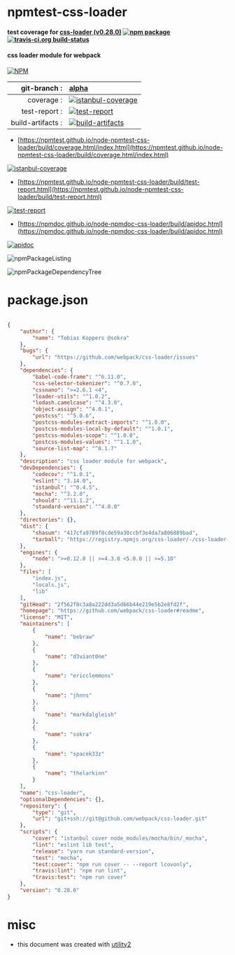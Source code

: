 # npmtest-css-loader

#### test coverage for  [css-loader (v0.28.0)](https://github.com/webpack/css-loader#readme)  [![npm package](https://img.shields.io/npm/v/npmtest-css-loader.svg?style=flat-square)](https://www.npmjs.org/package/npmtest-css-loader) [![travis-ci.org build-status](https://api.travis-ci.org/npmtest/node-npmtest-css-loader.svg)](https://travis-ci.org/npmtest/node-npmtest-css-loader)

#### css loader module for webpack

[![NPM](https://nodei.co/npm/css-loader.png?downloads=true&downloadRank=true&stars=true)](https://www.npmjs.com/package/css-loader)

| git-branch : | [alpha](https://github.com/npmtest/node-npmtest-css-loader/tree/alpha)|
|--:|:--|
| coverage : | [![istanbul-coverage](https://npmtest.github.io/node-npmtest-css-loader/build/coverage.badge.svg)](https://npmtest.github.io/node-npmtest-css-loader/build/coverage.html/index.html)|
| test-report : | [![test-report](https://npmtest.github.io/node-npmtest-css-loader/build/test-report.badge.svg)](https://npmtest.github.io/node-npmtest-css-loader/build/test-report.html)|
| build-artifacts : | [![build-artifacts](https://npmtest.github.io/node-npmtest-css-loader/glyphicons_144_folder_open.png)](https://github.com/npmtest/node-npmtest-css-loader/tree/gh-pages/build)|

- [https://npmtest.github.io/node-npmtest-css-loader/build/coverage.html/index.html](https://npmtest.github.io/node-npmtest-css-loader/build/coverage.html/index.html)

[![istanbul-coverage](https://npmtest.github.io/node-npmtest-css-loader/build/screenCapture.buildCi.browser.%252Ftmp%252Fbuild%252Fcoverage.lib.html.png)](https://npmtest.github.io/node-npmtest-css-loader/build/coverage.html/index.html)

- [https://npmtest.github.io/node-npmtest-css-loader/build/test-report.html](https://npmtest.github.io/node-npmtest-css-loader/build/test-report.html)

[![test-report](https://npmtest.github.io/node-npmtest-css-loader/build/screenCapture.buildCi.browser.%252Ftmp%252Fbuild%252Ftest-report.html.png)](https://npmtest.github.io/node-npmtest-css-loader/build/test-report.html)

- [https://npmdoc.github.io/node-npmdoc-css-loader/build/apidoc.html](https://npmdoc.github.io/node-npmdoc-css-loader/build/apidoc.html)

[![apidoc](https://npmdoc.github.io/node-npmdoc-css-loader/build/screenCapture.buildCi.browser.%252Ftmp%252Fbuild%252Fapidoc.html.png)](https://npmdoc.github.io/node-npmdoc-css-loader/build/apidoc.html)

![npmPackageListing](https://npmtest.github.io/node-npmtest-css-loader/build/screenCapture.npmPackageListing.svg)

![npmPackageDependencyTree](https://npmtest.github.io/node-npmtest-css-loader/build/screenCapture.npmPackageDependencyTree.svg)



# package.json

```json

{
    "author": {
        "name": "Tobias Koppers @sokra"
    },
    "bugs": {
        "url": "https://github.com/webpack/css-loader/issues"
    },
    "dependencies": {
        "babel-code-frame": "^6.11.0",
        "css-selector-tokenizer": "^0.7.0",
        "cssnano": ">=2.6.1 <4",
        "loader-utils": "^1.0.2",
        "lodash.camelcase": "^4.3.0",
        "object-assign": "^4.0.1",
        "postcss": "^5.0.6",
        "postcss-modules-extract-imports": "^1.0.0",
        "postcss-modules-local-by-default": "^1.0.1",
        "postcss-modules-scope": "^1.0.0",
        "postcss-modules-values": "^1.1.0",
        "source-list-map": "^0.1.7"
    },
    "description": "css loader module for webpack",
    "devDependencies": {
        "codecov": "^1.0.1",
        "eslint": "3.14.0",
        "istanbul": "^0.4.5",
        "mocha": "^3.2.0",
        "should": "^11.1.2",
        "standard-version": "^4.0.0"
    },
    "directories": {},
    "dist": {
        "shasum": "417cfa9789f8cde59a30ccbf3e4da7a806889bad",
        "tarball": "https://registry.npmjs.org/css-loader/-/css-loader-0.28.0.tgz"
    },
    "engines": {
        "node": ">=0.12.0 || >=4.3.0 <5.0.0 || >=5.10"
    },
    "files": [
        "index.js",
        "locals.js",
        "lib"
    ],
    "gitHead": "2f562f8c3a8a222dd3a5d66b44e219e5b2e8fd2f",
    "homepage": "https://github.com/webpack/css-loader#readme",
    "license": "MIT",
    "maintainers": [
        {
            "name": "bebraw"
        },
        {
            "name": "d3viant0ne"
        },
        {
            "name": "ericclemmons"
        },
        {
            "name": "jhnns"
        },
        {
            "name": "markdalgleish"
        },
        {
            "name": "sokra"
        },
        {
            "name": "spacek33z"
        },
        {
            "name": "thelarkinn"
        }
    ],
    "name": "css-loader",
    "optionalDependencies": {},
    "repository": {
        "type": "git",
        "url": "git+ssh://git@github.com/webpack/css-loader.git"
    },
    "scripts": {
        "cover": "istanbul cover node_modules/mocha/bin/_mocha",
        "lint": "eslint lib test",
        "release": "yarn run standard-version",
        "test": "mocha",
        "test:cover": "npm run cover -- --report lcovonly",
        "travis:lint": "npm run lint",
        "travis:test": "npm run cover"
    },
    "version": "0.28.0"
}
```



# misc
- this document was created with [utility2](https://github.com/kaizhu256/node-utility2)
